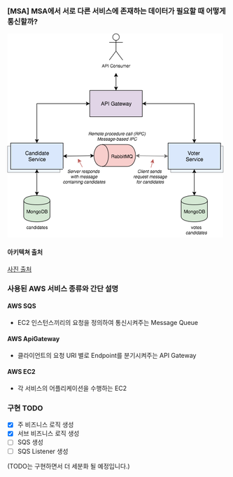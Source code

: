### [MSA] MSA에서 서로 다른 서비스에 존재하는 데이터가 필요할 때 어떻게 통신할까?

![아키텍쳐 그림 (하단 AWS 링크 참조)](./images/archi.png)

#### 아키텍쳐 출처

[사진 출처](https://programmaticponderings.com/2017/05/08/decoupling-microservices-using-message-based-rpc-ipc-with-spring-rabbitmq-and-ampq/)

### 사용된 AWS 서비스 종류와 간단 설명

#### AWS SQS
- EC2 인스턴스끼리의 요청을 정의하여 통신시켜주는 Message Queue 

#### AWS ApiGateway
- 클라이언트의 요청 URI 별로 Endpoint를 분기시켜주는 API Gateway

#### AWS EC2
- 각 서비스의 어플리케이션을 수행하는 EC2

### 구현 TODO
- [x] 주 비즈니스 로직 생성
- [x] 서브 비즈니스 로직 생성
- [ ] SQS 생성
- [ ] SQS Listener 생성

(TODO는 구현하면서 더 세분화 될 예정입니다.)